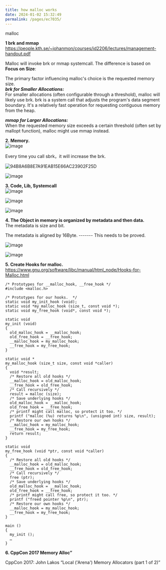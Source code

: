 ```yaml
---
title: how malloc works
date: 2024-01-02 15:32:49
permalink: /pages/ec7035/
---
```


malloc

**1 brk and mmap** <br>
https://people.kth.se/~johanmon/courses/id2206/lectures/management-handout.pdf<br>

Malloc will invoke brk or mmap systemcall. The difference is based on <br>
**Focus on Size**:

The primary factor influencing malloc's choice is the requested memory size.<br>
***brk for Smaller Allocations:*** <br>
For smaller allocations (often configurable through a threshold), malloc will likely use brk.
brk is a system call that adjusts the program's data segment boundary. It's a relatively fast operation for requesting contiguous memory from the heap.

***mmap for Larger Allocations:*** <br>
When the requested memory size exceeds a certain threshold (often set by mallopt function), malloc might use mmap instead.


**2. Memory.** <br>
![image](https://github.com/hitqshao/qishao-notes/assets/23403286/acd3aa40-4b1f-44f0-b6ff-0cf7e2bcb4c1)

Every time you call sbrk，it will increase the brk.

![94B8A6B8E7A91EAB15E66AC23902F25D](https://github.com/hitqshao/qishao-notes/assets/23403286/fe2ece46-71e2-4e40-9d5b-ccb267e5c431)

![image](https://github.com/hitqshao/qishao-notes/assets/23403286/1e72d7c4-e171-45a4-a926-bcbe6b2fb9b9)


**3. Code, Lib, Systemcall** <br>
![image](https://github.com/hitqshao/qishao-notes/assets/23403286/eceefb6c-92d4-4a66-a866-6b4817f6435c)

![image](https://github.com/hitqshao/qishao-notes/assets/23403286/8508e0fb-c212-40fe-8b35-a598b092bc4e)

![image](https://github.com/hitqshao/qishao-notes/assets/23403286/388fbf38-ec8e-4955-b59e-796c39ea03db)

**4. The Object in memory is organized by metadata and then data.** <br>
The metadata is size and bit.<br>

The metadata is aligned by 16Byte. ------- This needs to be proved.

![image](https://github.com/hitqshao/qishao-notes/assets/23403286/744fd5a1-2fd1-4ec3-8365-6a870506e266)

![image](https://github.com/hitqshao/qishao-notes/assets/23403286/79454d34-e537-4e1d-9c37-7059ce6824d6)

**5. Create Hooks for malloc.** <br>
https://www.gnu.org/software/libc/manual/html_node/Hooks-for-Malloc.html
```
/* Prototypes for __malloc_hook, __free_hook */
#include <malloc.h>

/* Prototypes for our hooks.  */
static void my_init_hook (void);
static void *my_malloc_hook (size_t, const void *);
static void my_free_hook (void*, const void *);

static void
my_init (void)
{
  old_malloc_hook = __malloc_hook;
  old_free_hook = __free_hook;
  __malloc_hook = my_malloc_hook;
  __free_hook = my_free_hook;
}

static void *
my_malloc_hook (size_t size, const void *caller)
{
  void *result;
  /* Restore all old hooks */
  __malloc_hook = old_malloc_hook;
  __free_hook = old_free_hook;
  /* Call recursively */
  result = malloc (size);
  /* Save underlying hooks */
  old_malloc_hook = __malloc_hook;
  old_free_hook = __free_hook;
  /* printf might call malloc, so protect it too. */
  printf ("malloc (%u) returns %p\n", (unsigned int) size, result);
  /* Restore our own hooks */
  __malloc_hook = my_malloc_hook;
  __free_hook = my_free_hook;
  return result;
}

static void
my_free_hook (void *ptr, const void *caller)
{
  /* Restore all old hooks */
  __malloc_hook = old_malloc_hook;
  __free_hook = old_free_hook;
  /* Call recursively */
  free (ptr);
  /* Save underlying hooks */
  old_malloc_hook = __malloc_hook;
  old_free_hook = __free_hook;
  /* printf might call free, so protect it too. */
  printf ("freed pointer %p\n", ptr);
  /* Restore our own hooks */
  __malloc_hook = my_malloc_hook;
  __free_hook = my_free_hook;
}

main ()
{
  my_init ();
  …
}
```

**6. CppCon 2017 Memory Alloc”**

CppCon 2017: John Lakos “Local ('Arena') Memory Allocators (part 1 of 2)”
